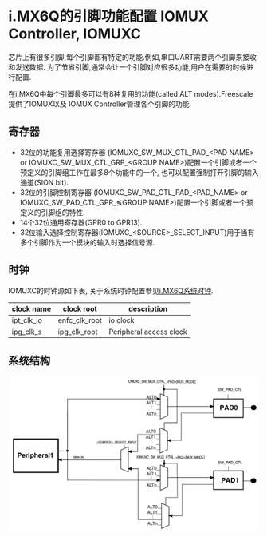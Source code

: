 # i.MX6Q的引脚功能配置 IOMUX Controller, IOMUXC

芯片上有很多引脚,每个引脚都有特定的功能.例如,串口UART需要两个引脚来接收和发送数据.
为了节省引脚,通常会让一个引脚对应很多功能,用户在需要的时候进行配置.

在i.MX6Q中每个引脚最多可以有8种复用的功能(called ALT modes).Freescale提供了IOMUX以及
IOMUX Controller管理各个引脚的功能.

## 寄存器

* 32位的功能复用选择寄存器 (IOMUXC_SW_MUX_CTL_PAD_&lt;PAD NAME&gt;
or IOMUXC_SW_MUX_CTL_GRP_&lt;GROUP NAME&gt;)配置一个引脚或者一个预定义的引脚组工作在最多8个功能中的一个,
也可以配置强制打开引脚的输入通道(SION bit).
* 32位的引脚控制寄存器 (IOMUXC_SW_PAD_CTL_PAD_&lt;PAD_NAME&gt;
or IOMUXC_SW_PAD_CTL_GPR_&lg;GROUP NAME&gt;)配置一个引脚或者一个预定义的引脚组的特性.
* 14个32位通用寄存器(GPR0 to GPR13).
* 32位输入选择控制寄存器(IOMUXC_&lt;SOURCE&gt;_SELECT_INPUT)用于当有多个引脚作为一个模块的输入时选择信号源.

## 时钟

IOMUXC的时钟源如下表, 关于系统时钟配置参见[i.MX6Q系统时钟](/docs/ccm.md).

| clock name | clock root   | description             |
|------------|--------------|-------------------------|
| ipt_clk_io | enfc_clk_root| io clock                | 
| ipg_clk_s  | ipg_clk_root | Peripheral access clock | 

## 系统结构

![iomux_cell结构框图](/docs/images/iomux_cell_block_diagram.png)



